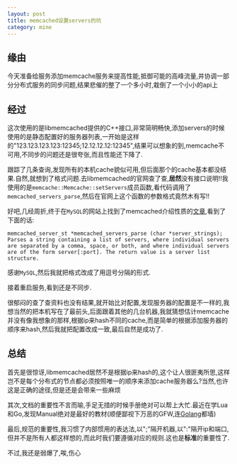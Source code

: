 ```yaml
---
layout: post
title: memcached设置servers的坑
category: mine
---
```


## 缘由

今天准备给服务添加memcache服务来提高性能,抵御可能的高峰流量,并协调一部分分布式服务的同步问题,结果悲催的整了一个多小时,栽倒了一个小小的api上

## 经过

这次使用的是libmemcached提供的C++接口,非常简明畅快,添加servers的时候使用的是静态配置好的服务器列表,一开始是这样的"123.123.123.123:12345;12.12.12.12:12345",结果可以想象的到,memcache不可用,不同步的问题还是很夸张,而且性能还下降了.

跟踪了几条查询,发现所有的本机cache貌似可用,但后面那个的cache基本都没结果.自然,就想到了格式问题.去libmemcached的官网查了查,**居然**没有接口说明!!我使用的是`memcache::Memcache::setServers`成员函数,看代码调用了`memcached_servers_parse`,然后在官网上这个函数的参数格式竟然木有写!!

好吧,几经周折,终于在`MySQL`的网站上找到了memcached介绍性质的[文章][libmemcached],看到了下面的话:

    memcached_server_st *memcached_servers_parse (char *server_strings);
    Parses a string containing a list of servers, where individual servers are separated by a comma, space, or both, and where individual servers are of the form server[:port]. The return value is a server list structure.

感谢`MySQL`,然后我就把格式改成了用逗号分隔的形式.

接着重启服务,看到还是不同步.

很郁闷的查了查资料也没有结果,就开始比对配置,发现服务器的配置是不一样的,我想当然的把本机写在了最前头,后面跟着其他的几台机器,我就猜想估计memcache并没有像我想象的那样,根据ip来hash不同的cache,而是简单的根据添加服务器的顺序来hash,然后我就把配置改成一致,最后自然是成功了.

## 总结

首先是很惊讶,libmemcached居然不是根据ip来hash的,这个让人很匪夷所思,这样岂不是每个分布式的节点都必须按照唯一的顺序来添加cache服务器么?当然,也许这是正确的途径,但是还是会带来一些麻烦

其次,文档的重要性不言而喻,手足无措的时候手册绝对可以帮上大忙.最近在学Lua和Go,发现Manual绝对是最好的教材(顺便鄙视下万恶的GFW,连[Golang](http://golang.org)都墙)

最后,规范的重要性,我习惯了内部惯用的表达法,以";"隔开机器,以":"隔开ip和端口,但并不是所有人都这样想的,而此时我们要遵循对应的规则.这也是**标准**的重要性了.

不过,我还是弱爆了,唉,伤心

[libmemcached]: http://dev.mysql.com/doc/refman/5.0/en/ha-memcached-interfaces-libmemcached.html "mysql"
